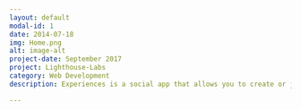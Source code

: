 ```yaml
---
layout: default
modal-id: 1
date: 2014-07-18
img: Home.png
alt: image-alt
project-date: September 2017
project: Lighthouse-Labs
category: Web Development
description: Experiences is a social app that allows you to create or join experiences closeby <a href="https://github.com/avleen30/experiences_app#experiences-is-a-social-app-that-allows-you-to-create-or-join-experiences-close-by"><br>GitHub Link</a>.

---
```

